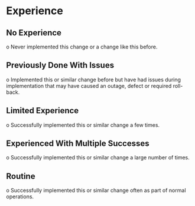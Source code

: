 # Experience

## No Experience

o   Never implemented this change or a change like this before.

## Previously Done With Issues

o   Implemented this or similar change before but have had issues during implementation that may have caused an outage, defect or required roll-back.

## Limited Experience

o   Successfully implemented this or similar change a few times.

## Experienced With Multiple Successes

o   Successfully implemented this or similar change a large number of times.

## Routine

o   Successfully implemented this or similar change often as part of normal operations.
